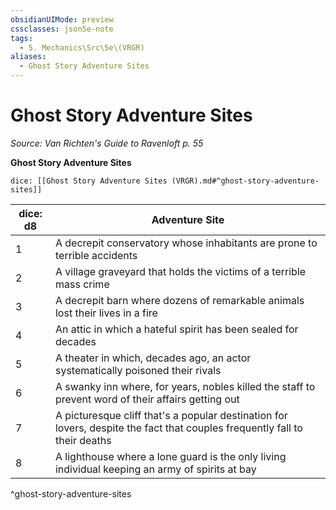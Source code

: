 ```yaml
---
obsidianUIMode: preview
cssclasses: json5e-note
tags:
  - 5. Mechanics\Src\5e\(VRGR)
aliases:
  - Ghost Story Adventure Sites
---
```

# Ghost Story Adventure Sites
*Source: Van Richten's Guide to Ravenloft p. 55* 

**Ghost Story Adventure Sites**

`dice: [[Ghost Story Adventure Sites (VRGR).md#^ghost-story-adventure-sites]]`

| dice: d8 | Adventure Site |
|----------|----------------|
| 1 | A decrepit conservatory whose inhabitants are prone to terrible accidents |
| 2 | A village graveyard that holds the victims of a terrible mass crime |
| 3 | A decrepit barn where dozens of remarkable animals lost their lives in a fire |
| 4 | An attic in which a hateful spirit has been sealed for decades |
| 5 | A theater in which, decades ago, an actor systematically poisoned their rivals |
| 6 | A swanky inn where, for years, nobles killed the staff to prevent word of their affairs getting out |
| 7 | A picturesque cliff that's a popular destination for lovers, despite the fact that couples frequently fall to their deaths |
| 8 | A lighthouse where a lone guard is the only living individual keeping an army of spirits at bay |
^ghost-story-adventure-sites

